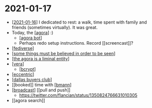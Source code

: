 # 2021-01-17

- [[2021-01-16]] I dedicated to rest: a walk, time spent with family and friends (sometimes virtually). It was great.
- Today, the [[agora]] :)
  - [[agora bot]]
  - Perhaps redo setup instructions. Record [[screencast]]?
- [[fediverse]]
- [[some things must be believed in order to be seen]]
- [[the agora is a liminal entity]]
- [[vera]]
  - [[bcrypt]]
- [[eccentric]]
- [[dallas buyers club]]
- [[booked]] time with [[bmann]]
- [[broadcast]] [[pull and push]]
  - https://twitter.com/flancian/status/1350824766631010305
- [[agora search]]

[//begin]: # "Autogenerated link references for markdown compatibility"
[2021-01-16]: 2021-01-16 "2021-01-16"
[agora]: ../agora "Agora"
[agora bot]: ../agora-bot "Agora Bot"
[fediverse]: ../fediverse "Fediverse"
[some things must be believed in order to be seen]: ../some-things-must-be-believed-in-order-to-be-seen "Some Things Must Be Believed in Order to Be Seen"
[the agora is a liminal entity]: ../the-agora-is-a-liminal-entity "The Agora Is a Liminal Entity"
[vera]: ../vera "Vera"
[bcrypt]: ../bcrypt "Bcrypt"
[eccentric]: ../eccentric "Eccentric"
[dallas buyers club]: ../dallas-buyers-club "Dallas Buyers Club"
[bmann]: ../bmann "Bmann"
[broadcast]: ../broadcast "Broadcast"
[push]: ../push "Push"
[pull]: ../pull "Pull"
[//end]: # "Autogenerated link references"